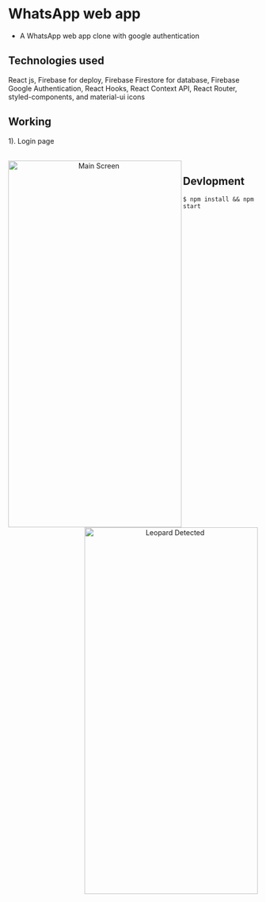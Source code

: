 # WhatsApp web app
- A WhatsApp web app clone with google authentication


## Technologies used
 React js, Firebase for deploy, Firebase Firestore for database, Firebase Google Authentication, React Hooks, React Context API, React Router, styled-components, and material-ui icons

## Working
1). Login page

<p align = "center"> <br/>
<img align="left" src="images/main_screen.png" alt="Main Screen" width="350px" height="739px">
<img align="right" src="images/leopard_detected.png" alt="Leopard Detected" width="350px" height="739px">

## Devlopment

```
$ npm install && npm start
```




